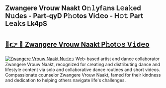 ## Zwangere Vrouw Naakt O𝚗𝚕yf𝚊ns L𝚎a𝚔ed N𝚞𝚍es - Part-qyD P𝚑𝚘tos Vi𝚍𝚎o - H𝚘𝚝 Part L𝚎a𝚔s Lk4pS

# <h2><a href="http://kf6hvl.oniu.top/?m=Zwangere+Vrouw+Naakt">🔗👉 🔴 Zwangere Vrouw Naakt P𝚑ot𝚘𝚜 V𝚒d𝚎o</a></h2>

[![Zwangere Vrouw Naakt Nu𝚍e𝚜](https://i.imgur.com/0qMVB7G.gif)](http://kf6hvl.oniu.top/?m=Zwangere+Vrouw+Naakt)
Web-based artist and dance collaborator Zwangere Vrouw Naakt, recognized for creating and distributing dance and lifestyle content via solo and collaborative dance routines and short videos. Compassionate counselor Zwangere Vrouw Naakt, famed for their kindness and dedication to helping others navigate life's challenges.  
